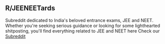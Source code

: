 ## R/JEENEETards 
Subreddit dedicated to India's beloved entrance exams, JEE and NEET. Whether you're seeking serious guidance or looking for some lighthearted shitposting, you'll find everything related to JEE and NEET here
Check our [Subreddit](https://www.reddit.com/r/JEENEETards/)
